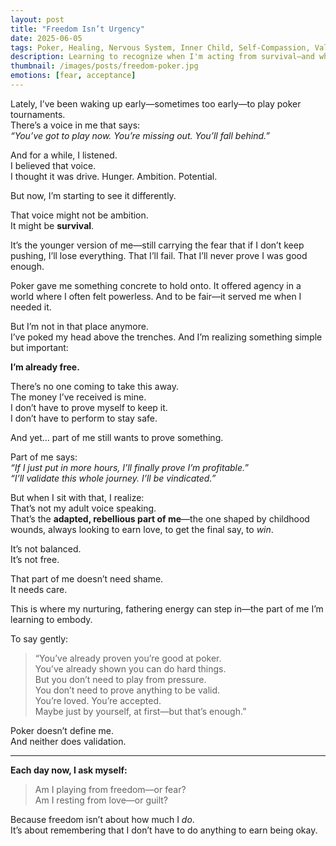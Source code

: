```yaml
---
layout: post
title: "Freedom Isn’t Urgency"
date: 2025-06-05
tags: Poker, Healing, Nervous System, Inner Child, Self-Compassion, Validation
description: Learning to recognize when I'm acting from survival—and when I'm choosing from freedom.
thumbnail: /images/posts/freedom-poker.jpg
emotions: [fear, acceptance]
---
```


Lately, I’ve been waking up early—sometimes too early—to play poker tournaments.  
There’s a voice in me that says:  
*“You’ve got to play now. You’re missing out. You’ll fall behind.”*

And for a while, I listened.  
I believed that voice.  
I thought it was drive. Hunger. Ambition. Potential.

But now, I’m starting to see it differently.

That voice might not be ambition.  
It might be **survival**.

It’s the younger version of me—still carrying the fear that if I don’t keep pushing, I’ll lose everything. That I’ll fail. That I’ll never prove I was good enough.

Poker gave me something concrete to hold onto. It offered agency in a world where I often felt powerless. And to be fair—it served me when I needed it.

But I’m not in that place anymore.  
I’ve poked my head above the trenches. And I’m realizing something simple but important:

**I’m already free.**

There’s no one coming to take this away.  
The money I’ve received is mine.  
I don’t have to prove myself to keep it.  
I don’t have to perform to stay safe.

And yet… part of me still wants to prove something.

Part of me says:  
*“If I just put in more hours, I’ll finally prove I’m profitable.”*  
*“I’ll validate this whole journey. I’ll be vindicated.”*

But when I sit with that, I realize:  
That’s not my adult voice speaking.  
That’s the **adapted, rebellious part of me**—the one shaped by childhood wounds, always looking to earn love, to get the final say, to *win*.

It’s not balanced.  
It’s not free.

That part of me doesn’t need shame.  
It needs care.

This is where my nurturing, fathering energy can step in—the part of me I’m learning to embody.

To say gently:  
> “You’ve already proven you’re good at poker.  
> You’ve already shown you can do hard things.  
> But you don’t need to play from pressure.  
> You don’t need to prove anything to be valid.  
> You’re loved. You’re accepted.  
> Maybe just by yourself, at first—but that’s enough.”  

Poker doesn’t define me.  
And neither does validation.

---

**Each day now, I ask myself:**  
> Am I playing from freedom—or fear?  
> Am I resting from love—or guilt?

Because freedom isn’t about how much I *do*.  
It’s about remembering that I don’t have to do anything to earn being okay.
